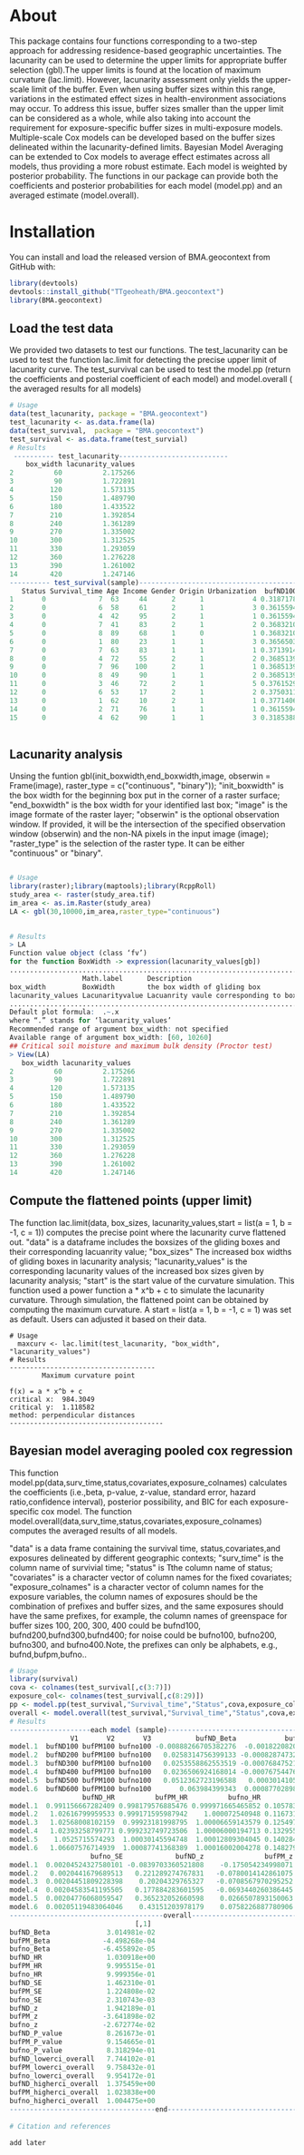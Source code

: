 # About
This package contains four functions corresponding to a two-step approach for addressing residence-based geographic uncertainties. The lacunarity can be
used to determine the upper limits for appropriate buffer selection (gbl).The upper limits is found at the location of maximum curvature (lac.limit).
However, lacunarity assessment only yields the upper-scale limit of the buffer. Even when using buffer sizes within this range, 
variations in the estimated effect sizes in health-environment associations may occur. To address this 
issue, buffer sizes smaller than the upper limit can be considered as a whole, while also taking into account the requirement for exposure-specific buffer 
sizes in multi-exposure models. Multiple-scale Cox models can be developed based on the buffer sizes delineated within the lacunarity-defined limits. 
Bayesian Model Averaging can be extended to Cox models to average effect estimates across all models, thus providing a more robust estimate. Each model is 
weighted by posterior probability. The functions in our package can provide both the coefficients and posterior probabilities for each model (model.pp) 
and an averaged estimate (model.overall). 

# Installation

You can install and load the released version of BMA.geocontext from GitHub with:

```r
library(devtools)
devtools::install_github("TTgeoheath/BMA.geocontext")
library(BMA.geocontext)
```

## Load the test data

We provided two datasets to test our functions. The test_lacunarity can be used to test the function lac.limit for detecting the precise upper limit 
of lacunarity curve. The test_survival can be used to test the model.pp (return the coefficients and posterial coefficient of each model) and 
model.overall ( the averaged results for all models)

```r
# Usage
data(test_lacunarity, package = "BMA.geocontext")
test_lacunarity <- as.data.frame(la)
data(test_survival,  package = "BMA.geocontext")
test_survival <- as.data.frame(test_survial)
# Results
 ---------- test_lacunarity---------------------------
    box_width lacunarity_values
2          60          2.175266
3          90          1.722891
4         120          1.573135
5         150          1.489790
6         180          1.433522
7         210          1.392854
8         240          1.361289
9         270          1.335002
10        300          1.312525
11        330          1.293059
12        360          1.276228
13        390          1.261002
14        420          1.247146
---------- test_survival(sample)---------------------------------------------------------------------
   Status Survival_time Age Income Gender Origin Urbanization  bufND100  bufND200  bufND300  bufND400 
1       0             7  63     44      2      1            4 0.3187178 0.3468641 0.3783087 0.4029252
2       0             6  58     61      2      1            3 0.3615594 0.3767463 0.3918016 0.4149369
3       0             4  42     95      2      1            1 0.3615594 0.3800519 0.3918047 0.4144396
4       0             7  41     83      2      1            2 0.3683210 0.3793667 0.3917254 0.4152211
5       0             8  89     68      1      0            1 0.3683210 0.3812389 0.3917277 0.4154651
6       0             1  80     23      1      1            3 0.3656503 0.3807799 0.3913035 0.4161394
7       0             7  63     83      1      1            1 0.3713914 0.3807370 0.3898436 0.4161140
8       0             4  72     55      2      1            2 0.3685139 0.3805727 0.3880017 0.4162201
9       0             7  96    100      2      1            1 0.3685139 0.3802205 0.3869436 0.4165731
10      0             8  49     90      1      1            2 0.3685139 0.3783150 0.3856445 0.4150494
11      0             3  46     72      2      1            5 0.3761529 0.3783105 0.3879458 0.4144126
12      0             6  53     17      2      1            2 0.3750311 0.3769454 0.3879346 0.4139478
13      0             1  62     10      2      1            1 0.3771406 0.3783995 0.3881606 0.4124978
14      0             2  71     76      1      1            1 0.3615594 0.3758386 0.3885027 0.4144198
15      0             4  62     90      1      1            3 0.3185388 0.3473061 0.3771310 0.4016598
 

```
## Lacunarity analysis
Unsing the funtion gbl(init_boxwidth,end_boxwidth,image, obserwin = Frame(image), raster_type = c("continuous", "binary"));
"init_boxwidth" is the box width for the beginning box put in the corner of a raster surface;
"end_boxwidth" is the box width for your identified last box;
"image" is the image formate of the raster layer;
"obserwin" is the optional observation window. If provided, it will be the intersection of the specified observation window (obserwin) and the 
non-NA pixels in the input image (image);
"raster_type" is the selection of the raster type. It can be either "continuous" or "binary".


```r

# Usage
library(raster);library(maptools);library(RcppRoll)
study_area <- raster(study_area.tif)
im_area <- as.im.Raster(study_area)
LA <- gbl(30,10000,im_area,raster_type="continuous")

		
# Results
> LA
Function value object (class ‘fv’)
for the function BoxWidth -> expression(lacunarity_values[gb])
..............................................................................
                  Math.label      Description                                 
box_width         BoxWidth        the box width of gliding box                
lacunarity_values Lacunarityvalue Lacuanrity vaule corresponding to box widths
..............................................................................
Default plot formula:  .~.x
where “.” stands for ‘lacunarity_values’
Recommended range of argument box_width: not specified
Available range of argument box_width: [60, 10260]
## Critical soil moisture and maximum bulk density (Proctor test)
> View(LA)
   box_width lacunarity_values
2          60          2.175266
3          90          1.722891
4         120          1.573135
5         150          1.489790
6         180          1.433522
7         210          1.392854
8         240          1.361289
9         270          1.335002
10        300          1.312525
11        330          1.293059
12        360          1.276228
13        390          1.261002
14        420          1.247146


```
## Compute the flattened points (upper limit)
The function lac.limit(data, box_sizes, lacunarity_values,start = list(a = 1, b = -1, c = 1)) computes the precise point where the lacunarity curve
flattened out.
"data" is a dataframe includes the boxsizes of the gliding boxes and their corresponding lacuanrity value;
"box_sizes" The increased box widths of gliding boxes in lacunarity analysis;
"lacunarity_values" is the corresponding lacunarity values of the increased box sizes given by lacunarity analysis;
"start" is the start value of the curvature simulation. This function used a power function a * x^b + c to simulate the lacunarity curvature. Through
simulation, the flattened point can be obtained by computing the maximum curvature. A start = list(a = 1, b = -1, c = 1) was set as default. Users can 
adjusted it based on their data.
```
# Usage
  maxcurv <- lac.limit(test_lacunarity, "box_width", "lacunarity_values")
# Results
------------------------------------
        Maximum curvature point 
 
f(x) = a * x^b + c 
critical x:  984.3049 
critical y:  1.118582
method: perpendicular distances 
--------------------------------------

```

## Bayesian model averaging pooled cox regression

This function model.pp(data,surv_time,status,covariates,exposure_colnames) calculates the coefficients (i.e.,beta, p-value, z-value, standard error, 
hazard ratio,confidence interval), posterior possibility, and BIC for each exposure-specific cox model.
The function model.overall(data,surv_time,status,covariates,exposure_colnames) computes the averaged results of all models.

"data" is a data frame containing the survival time, status,covariates,and exposures delineated by different geographic contexts;
"surv_time" is the column name of survivial time;
"status" is Tthe column name of status;
"covariates" is a character vector of column names for the fixed covariates;
"exposure_colnames" is a character vector of column names for the exposure variables, the column names of exposures should be the combination of prefixes 
and buffer sizes, and the same exposures should have the same prefixes, for example, the column names of greenspace for buffer sizes 100, 200, 300, 400 
could be bufnd100, bufnd200,bufnd300,bufnd400; for noise could be bufno100, bufno200, bufno300, and bufno400.Note, the prefixes can only be alphabets, 
e.g., bufnd,bufpm,bufno..

```r
# Usage
library(survival)
cova <- colnames(test_survival[,c(3:7)])
exposure_col<- colnames(test_survival[,c(8:29)])
pp <- model.pp(test_survival,"Survival_time","Status",cova,exposure_col)
overall <- model.overall(test_survival,"Survival_time","Status",cova,exposure_col)
# Results
--------------------each model (sample)----------------------------------------------------------
               V1       V2       V3           bufND_Beta            bufPM_Beta            bufno_Beta
model.1  bufND100 bufPM100 bufno100 -0.00888266705382276  -0.00182208209835566 -2.83349355781883e-05
model.2  bufND200 bufPM100 bufno100   0.0258314756399133 -0.000828747328277729  7.25383170306356e-05
model.3  bufND300 bufPM100 bufno100   0.0253558862553519 -0.000768475213503715  6.65892186767771e-05
model.4  bufND400 bufPM100 bufno100   0.0236506924168014 -0.000767544763627434  6.00001470833901e-05
model.5  bufND500 bufPM100 bufno100   0.0512362723196588   0.00030141051876061  0.000128084837236574
model.6  bufND600 bufPM100 bufno100       0.063984399343  0.000877028981516327  0.000160007240942227
                  bufND_HR          bufPM_HR          bufno_HR          bufND_SE           bufPM_SE
model.1  0.991156667282409 0.998179576885476 0.999971665465852 0.105783392938941 0.0104086719088843
model.2   1.02616799959533 0.999171595987942    1.000072540948 0.116731710865855  0.010624773100112
model.3   1.02568008102159  0.99923181998795  1.00006659143579 0.125497289689191 0.0108454692523499
model.4   1.02393258799771 0.999232749723506  1.00006000194713 0.132955491839692 0.0110686501415377
model.5    1.0525715574293  1.00030145594748  1.00012809304045 0.140284161662206 0.0113096282139341
model.6   1.06607576714939  1.00087741368389  1.00016002004278 0.148279522803943  0.011566840950248
                    bufno_SE             bufND_z               bufPM_z               bufno_z
model.1  0.00204524327580101 -0.0839703360521808    -0.175054234998071   -0.0138540661218363
model.2   0.0020441679689513   0.221289274767831   -0.0780014142861075    0.0354854973428868
model.3  0.00204451809228398    0.20204329765327   -0.0708567970295252    0.0325696402140363
model.4  0.00204583541195505   0.177884283601595   -0.0693440260386445    0.0293279443364667
model.5  0.00204776068059547   0.365232052660598    0.0266507893150063    0.0625487335753162
model.6  0.00205119483064046    0.43151203978179    0.0758226887780906    0.0780068468153593
--------------------------------------overall------------------------------------------------------
                               [,1]
bufND_Beta              3.014981e-02
bufPM_Beta             -4.498268e-04
bufno_Beta             -6.455892e-05
bufND_HR                1.030918e+00
bufPM_HR                9.995515e-01
bufno_HR                9.999356e-01
bufND_SE                1.462310e-01
bufPM_SE                1.224808e-02
bufno_SE                2.310743e-03
bufND_z                 1.942189e-01
bufPM_z                -3.641898e-02
bufno_z                -2.672774e-02
bufND_P_value           8.261673e-01
bufPM_P_value           9.154665e-01
bufno_P_value           8.318294e-01
bufND_lowerci_overall   7.744102e-01
bufPM_lowerci_overall   9.758432e-01
bufno_lowerci_overall   9.954172e-01
bufND_higherci_overall  1.375459e+00
bufPM_higherci_overall  1.023838e+00
bufno_higherci_overall  1.004475e+00
------------------------------------end--------------------------------------------------------------
 
# Citation and references

add later
